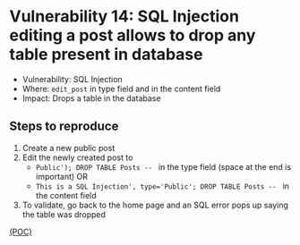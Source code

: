 # Vulnerability 14: SQL Injection editing a post allows to drop any table present in database 

- Vulnerability: SQL Injection
- Where: `edit_post` in type field and in the content field
- Impact: Drops a table in the database

## Steps to reproduce

1. Create a new public post
2. Edit the newly created post to 
    * `Public'); DROP TABLE Posts -- ` in the type field (space at the end is important) OR
    * `This is a SQL Injection', type='Public'; DROP TABLE Posts -- ` in the content field
3. To validate, go back to the home page and an SQL error pops up saying the table was dropped

[(POC)](vuln14.py)